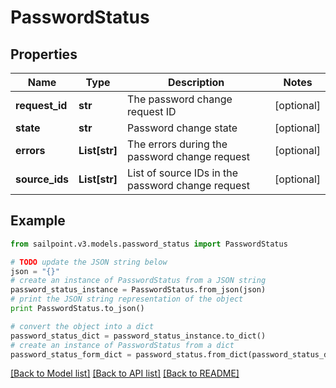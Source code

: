 # PasswordStatus


## Properties
Name | Type | Description | Notes
------------ | ------------- | ------------- | -------------
**request_id** | **str** | The password change request ID | [optional] 
**state** | **str** | Password change state | [optional] 
**errors** | **List[str]** | The errors during the password change request | [optional] 
**source_ids** | **List[str]** | List of source IDs in the password change request | [optional] 

## Example

```python
from sailpoint.v3.models.password_status import PasswordStatus

# TODO update the JSON string below
json = "{}"
# create an instance of PasswordStatus from a JSON string
password_status_instance = PasswordStatus.from_json(json)
# print the JSON string representation of the object
print PasswordStatus.to_json()

# convert the object into a dict
password_status_dict = password_status_instance.to_dict()
# create an instance of PasswordStatus from a dict
password_status_form_dict = password_status.from_dict(password_status_dict)
```
[[Back to Model list]](../README.md#documentation-for-models) [[Back to API list]](../README.md#documentation-for-api-endpoints) [[Back to README]](../README.md)


